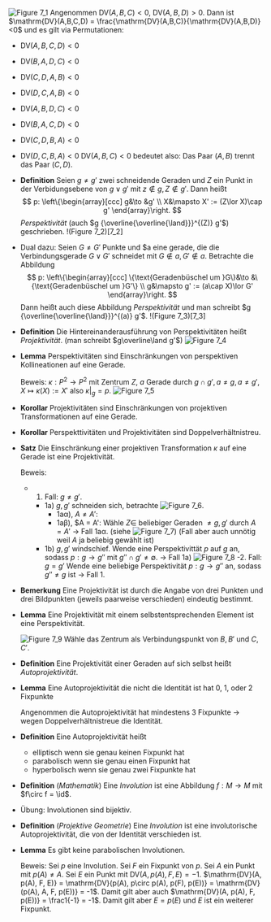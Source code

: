 ![Figure 7_1](7_1)
Angenommen $\mathrm{DV}(A,B,C)< 0$, $\mathrm{DV}(A,B,D)>0$. Dann ist $\mathrm{DV}(A,B,C,D) = \frac{\mathrm{DV}(A,B,C)}{\mathrm{DV}(A,B,D)}<0$ und es gilt via Permutationen:
- $\mathrm{DV}(A,B,C,D)<0$
- $\mathrm{DV}(B,A,D,C)<0$
- $\mathrm{DV}(C,D,A,B)<0$
- $\mathrm{DV}(D,C,A,B)<0$
- $\mathrm{DV}(A,B,D,C)<0$
- $\mathrm{DV}(B,A,C,D)<0$
- $\mathrm{DV}(C,D,B,A)<0$
- $\mathrm{DV}(D,C,B,A)<0$
$\mathrm{DV}(A,B,C)< 0$ bedeutet also: Das Paar $(A,B)$ trennt das Paar $(C,D)$.

- **Definition** Seien $g\neq g'$ zwei schneidende Geraden und $Z$ ein Punkt in der Verbidungsebene von $g\lor g'$ mit $z\not\in g, Z\notin g'$. Dann heißt 
  $$
  p: \left\{\begin{array}[ccc]
  g&\to &g' \\
  X&\mapsto X' := (Z\lor X)\cap g'
  \end{array}\right.
  $$
  _Perspektivität_ (auch $g {\overline{\overline{\land}}}^{(Z)} g'$) geschrieben. !(Figure 7_2)[7_2]
- Dual dazu: Seien $G\neq G'$ Punkte und $a eine gerade, die die Verbindungsgerade $G\lor G'$ schneidet mit $G\notin a, G'\notin a$. Betrachte die Abbildung
  $$
  p: \left\{\begin{array}[ccc]
  \{\text{Geradenbüschel um }G\}&\to &\{\text{Geradenbüschel um }G'\} \\
  g&\mapsto g' := (a\cap X)\lor G'
  \end{array}\right.
  $$
  Dann heißt auch diese Abbildung _Perspektivität_ und man schreibt $g {\overline{\overline{\land}}}^{(a)} g'$. !(Figure 7_3)[7_3]

- **Definition** Die Hintereinanderausführung von Perspektivitäten heißt _Projektivität_. (man schreibt $g\overline\land g'$) ![Figure 7_4](7_4)
- **Lemma** Perspektivitäten sind Einschränkungen von perspektiven Kollineationen auf eine Gerade.
  
  Beweis: $\kappa: P^2\to P^2$ mit Zentrum $Z$, $a$ Gerade durch $g\cap g', a\neq g, a\neq g'$, $X\mapsto \kappa(X) := X'$ also $\kappa|_g = p$. ![Figure 7_5](7_5)
- **Korollar** Projektivitäten sind Einschränkungen von projektiven Transformationen auf eine Gerade.
- **Korollar** Perspekttivitäten und Projektivitäten sind Doppelverhältnistreu.
- **Satz** Die Einschränkung einer projektiven Transformation  $\kappa$ auf eine Gerade ist eine Projektivität.
  
  Beweis: 
    - 1. Fall: $g\neq g'$. 
      - 1a) $g,g'$ schneiden sich, betrachte ![Figure 7_6](7_6).
        - 1aα),  $A\neq A'$:
        - 1aβ), $A = A': Wähle $Z\in$ beliebiger Geraden $\neq g, g'$ durch $A= A'$ -> Fall 1aα. (siehe ![Figure 7_7](7_7)) (Fall aber auch unnötig weil $A$ ja beliebig gewählt ist)
      - 1b) $g,g'$ windschief. Wende eine Perspektivittät $p$ auf $g$ an, sodass $p: g\to g''$ mit $g''\cap g'\neq \emptyset$. -> Fall 1a) ![Figure 7_8](7_8)
    -2. Fall: $g= g'$ Wende eine beliebige Perspektivität $p:g\to g''$ an, sodass $g''\neq g$ ist -> Fall 1.
- **Bemerkung** Eine Projektivität ist durch die Angabe von drei Punkten und drei Bildpunkten (jeweils paarweise verschieden) eindeutig bestimmt.
- **Lemma** Eine Projektivität mit einem selbstentsprechenden Element ist eine Perspektivität.

  ![Figure 7_9](7_9) Wähle das Zentrum als Verbindungspunkt von $B,B'$ und $C,C'$.
- **Definition** Eine Projektivität einer Geraden auf sich selbst heißt _Autoprojektivität_.
- **Lemma** Eine Autoprojektivität die nicht die Identität ist hat 0, 1, oder 2 Fixpunkte
  
  Angenommen die Autoprojektivität hat mindestens 3 Fixpunkte -> wegen Doppelverhältnistreue die Identität.
- **Definition** Eine Autoprojektivität heißt 
  - elliptisch wenn sie genau keinen Fixpunkt hat
  - parabolisch wenn sie genau einen Fixpunkt hat
  - hyperbolisch wenn sie genau zwei Fixpunkte hat
- **Definition** (_Mathematik_) Eine _Involution_ ist eine Abbildung $f: M\to M$ mit $f\circ f = \id$.
- Übung: Involutionen sind bijektiv.
- **Definition** (_Projektive Geometrie_) Eine _Involution_ ist eine involutorische Autoprojektivität, die von der Identität verschieden ist.
- **Lemma** Es gibt keine parabolischen Involutionen.
  
  Beweis: Sei $p$ eine Involution. Sei $F$ ein Fixpunkt von $p$. Sei $A$ ein Punkt mit $p(A)\neq A$. Sei $E$ ein Punkt mit $\mathrm{DV}(A,p(A), F, E) = -1$. $\mathrm{DV}(A, p(A), F, E)} = \mathrm{DV}(p(A), p\circ p(A), p(F), p(E))} = \mathrm{DV}(p(A), A, F, p(E))} = -1$. Damit gilt aber auch  $\mathrm{DV}(A, p(A), F, p(E))} = \frac1{-1} = -1$. Damit gilt aber $E = p(E)$ und $E$ ist ein weiterer Fixpunkt. 
